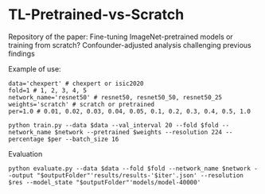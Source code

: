 # TL-Pretrained-vs-Scratch

Repository of the paper: Fine-tuning ImageNet-pretrained models or training from scratch? Confounder-adjusted analysis challenging previous findings

Example of use:

```
data='chexpert' # chexpert or isic2020
fold=1 # 1, 2, 3, 4, 5
network_name='resnet50' # resnet50, resnet50_50, resnet50_25
weights='scratch' # scratch or pretrained
per=1.0 # 0.01, 0.02, 0.03, 0.04, 0.05, 0.1, 0.2, 0.3, 0.4, 0.5, 1.0

python train.py --data $data --val_interval 20 --fold $fold --network_name $network --pretrained $weights --resolution 224 --percentage $per --batch_size 16
```

Evaluation

```
python evaluate.py --data $data --fold $fold --network_name $network --output "$outputFolder"'results/results-'$iter'.json' --resolution $res --model_state "$outputFolder"'models/model-40000'
```
